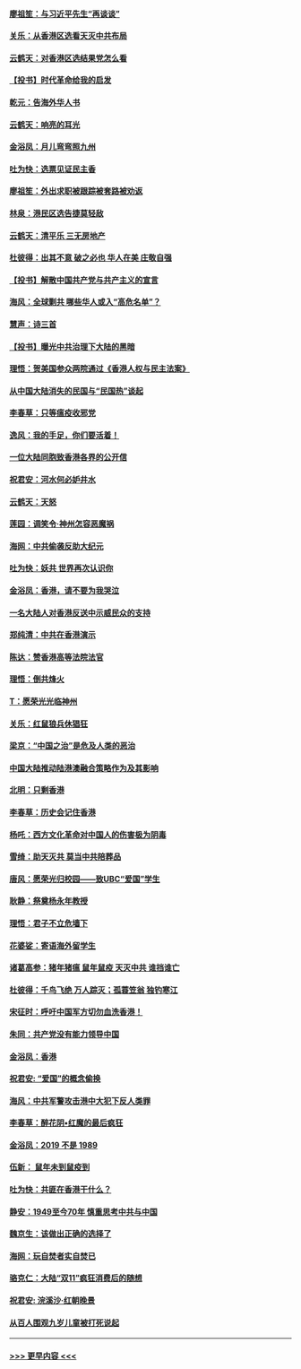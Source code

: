 #### [廖祖笙：与习近平先生“再谈谈”](../pages/nsc993/n11687005.md?t=11282155) 
#### [关乐：从香港区选看天灭中共布局](../pages/nsc993/n11686647.md?t=11282155) 
#### [云鹤天：对香港区选结果党怎么看](../pages/nsc993/n11686216.md?t=11282155) 
#### [【投书】时代革命给我的启发](../pages/nsc993/n11684287.md?t=11282155) 
#### [乾元：告海外华人书](../pages/nsc993/n11684044.md?t=11282155) 
#### [云鹤天：响亮的耳光](../pages/nsc993/n11684254.md?t=11282155) 
#### [金浴凤：月儿弯弯照九州](../pages/nsc993/n11684231.md?t=11282155) 
#### [吐为快：选票见证民主香](../pages/nsc993/n11684206.md?t=11282155) 
#### [廖祖笙：外出求职被跟踪被套路被劝返](../pages/nsc993/n11683874.md?t=11282155) 
#### [林泉：港民区选告捷莫轻敌](../pages/nsc993/n11683930.md?t=11282155) 
#### [云鹤天：清平乐 三无房地产](../pages/nsc993/n11681521.md?t=11282155) 
#### [杜彼得：出其不意 破之必也 华人在美 庄敬自强](../pages/nsc993/n11679554.md?t=11282155) 
#### [【投书】解散中国共产党与共产主义的宣言](../pages/nsc993/n11679177.md?t=11282155) 
#### [海风：全球剿共 哪些华人或入“高危名单”？](../pages/nsc993/n11678617.md?t=11282155) 
#### [慧声：诗三首](../pages/nsc993/n11678848.md?t=11282155) 
#### [【投书】曝光中共治理下大陆的黑暗](../pages/nsc993/n11678674.md?t=11282155) 
#### [理悟：贺美国参众两院通过《香港人权与民主法案》](../pages/nsc993/n11678104.md?t=11282155) 
#### [从中国大陆消失的民国与“民国热”谈起](../pages/nsc993/n11678075.md?t=11282155) 
#### [李春草：只等瘟疫收邪党](../pages/nsc993/n11677308.md?t=11282155) 
#### [逸风：我的手足，你们要活着！](../pages/nsc993/n11676352.md?t=11282155) 
#### [一位大陆同胞致香港各界的公开信](../pages/nsc993/n11675761.md?t=11282155) 
#### [祝君安：河水何必妒井水](../pages/nsc993/n11675746.md?t=11282155) 
#### [云鹤天：天怒](../pages/nsc993/n11675718.md?t=11282155) 
#### [莲园：调笑令‧神州怎容恶魔祸](../pages/nsc993/n11675648.md?t=11282155) 
#### [海网：中共偷袭反助大纪元](../pages/nsc993/n11673515.md?t=11282155) 
#### [吐为快：妖共 世界再次认识你](../pages/nsc993/n11673506.md?t=11282155) 
#### [金浴凤：香港，请不要为我哭泣](../pages/nsc993/n11673248.md?t=11282155) 
#### [一名大陆人对香港反送中示威民众的支持](../pages/nsc993/n11672615.md?t=11282155) 
#### [郑纯清：中共在香港演示](../pages/nsc993/n11670539.md?t=11282155) 
#### [陈达：赞香港高等法院法官](../pages/nsc993/n11669542.md?t=11282155) 
#### [理悟：倒共烽火](../pages/nsc993/n11668844.md?t=11282155) 
#### [T：愿荣光光临神州](../pages/nsc993/n11668421.md?t=11282155) 
#### [关乐：红鼠狼兵休猖狂](../pages/nsc993/n11668378.md?t=11282155) 
#### [梁京：“中国之治”是危及人类的恶治](../pages/nsc993/n11668328.md?t=11282155) 
#### [中国大陆推动陆港澳融合策略作为及其影响](../pages/nsc993/n11668157.md?t=11282155) 
#### [北明：只剩香港](../pages/nsc993/n11668002.md?t=11282155) 
#### [李春草：历史会记住香港](../pages/nsc993/n11667927.md?t=11282155) 
#### [杨吒：西方文化革命对中国人的伤害极为阴毒](../pages/nsc993/n11664521.md?t=11282155) 
#### [雪绮：助天灭共 莫当中共陪葬品](../pages/nsc993/n11662650.md?t=11282155) 
#### [唐风：愿荣光归校园——致UBC“爱国”学生](../pages/nsc993/n11662194.md?t=11282155) 
#### [耿静：祭奠杨永年教授](../pages/nsc993/n11662514.md?t=11282155) 
#### [理悟：君子不立危墙下](../pages/nsc993/n11662172.md?t=11282155) 
#### [花婆娑：寄语海外留学生](../pages/nsc993/n11662121.md?t=11282155) 
#### [诸葛高参：猪年猪瘟 鼠年鼠疫 天灭中共 谁挡谁亡](../pages/nsc993/n11661980.md?t=11282155) 
#### [杜彼得：千鸟飞绝 万人踪灭；孤蓑笠翁 独钓寒江](../pages/nsc993/n11661170.md?t=11282155) 
#### [宋征时：呼吁中国军方切勿血洗香港！](../pages/nsc993/n11415318.md?t=11282155) 
#### [朱同：共产党没有能力领导中国](../pages/nsc993/n11660421.md?t=11282155) 
#### [金浴凤：香港](../pages/nsc993/n11660419.md?t=11282155) 
#### [祝君安: “爱国”的概念偷换](../pages/nsc993/n11659706.md?t=11282155) 
#### [海风：中共军警攻击港中大犯下反人类罪](../pages/nsc993/n11659632.md?t=11282155) 
#### [李春草：醉花阴•红魔的最后疯狂](../pages/nsc993/n11659287.md?t=11282155) 
#### [金浴凤：2019 不是 1989](../pages/nsc993/n11657663.md?t=11282155) 
#### [伍新： 鼠年未到鼠疫到](../pages/nsc993/n11655098.md?t=11282155) 
#### [吐为快：共匪在香港干什么？](../pages/nsc993/n11654891.md?t=11282155) 
#### [静安：1949至今70年 慎重思考中共与中国](../pages/nsc993/n11651244.md?t=11282155) 
#### [魏京生：该做出正确的选择了](../pages/nsc993/n11653084.md?t=11282155) 
#### [海网：玩自焚者实自焚已](../pages/nsc993/n11652423.md?t=11282155) 
#### [骆克仁：大陆“双11”疯狂消费后的随想](../pages/nsc993/n11652305.md?t=11282155) 
#### [祝君安: 浣溪沙·红朝晚景](../pages/nsc993/n11652258.md?t=11282155) 
#### [从百人围观九岁儿童被打死说起](../pages/nsc993/n11651030.md?t=11282155) 

----
#### [ >>> 更早内容 <<< ](../indexes/nsc993-earlier.md)
